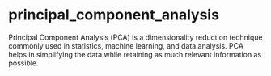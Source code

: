 # principal_component_analysis
Principal Component Analysis (PCA) is a dimensionality reduction technique commonly used in statistics, machine learning, and data analysis.
PCA helps in simplifying the data while retaining as much relevant information as possible.
